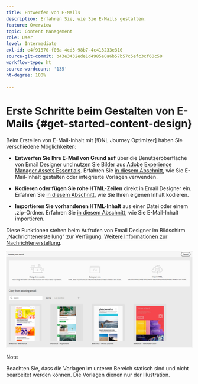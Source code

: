```yaml
---
title: Entwerfen von E-Mails
description: Erfahren Sie, wie Sie E-Mails gestalten.
feature: Overview
topic: Content Management
role: User
level: Intermediate
exl-id: e4f91870-f06a-4cd3-98b7-4c413233e310
source-git-commit: b43e3432ede1d4985e0a6b57b57c5efc3cf60c50
workflow-type: ht
source-wordcount: '135'
ht-degree: 100%

---
```


# Erste Schritte beim Gestalten von E-Mails {#get-started-content-design}

Beim Erstellen von E-Mail-Inhalt mit [!DNL Journey Optimizer] haben Sie verschiedene Möglichkeiten:

* **Entwerfen Sie Ihre E-Mail von Grund auf** über die Benutzeroberfläche von Email Designer und nutzen Sie Bilder aus [Adobe Experience Manager Assets Essentials](assets-essentials.md). Erfahren Sie [in diesem Abschnitt](create-email-content.md), wie Sie E-Mail-Inhalt gestalten oder integrierte Vorlagen verwenden.

* **Kodieren oder fügen Sie rohe HTML-Zeilen** direkt in Email Designer ein. Erfahren Sie [in diesem Abschnitt](existing-content.md#import-raw-html-code), wie Sie Ihren eigenen Inhalt kodieren.

* **Importieren Sie vorhandenen HTML-Inhalt** aus einer Datei oder einem .zip-Ordner. Erfahren Sie [in diesem Abschnitt](existing-content.md#import-html-content-from-file), wie Sie E-Mail-Inhalt importieren.

Diese Funktionen stehen beim Aufrufen von Email Designer im Bildschirm „Nachrichtenerstellung“ zur Verfügung. [Weitere Informationen zur Nachrichtenerstellung](create-message.md).

![](assets/content-editors.png)

>[!NOTE]
>
>Beachten Sie, dass die Vorlagen im unteren Bereich statisch sind und nicht bearbeitet werden können. Die Vorlagen dienen nur der Illustration.
